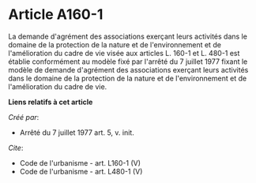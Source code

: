 # Article A160-1

La demande d'agrément des associations exerçant leurs activités dans le domaine de la protection de la nature et de
l'environnement et de l'amélioration du cadre de vie visée aux articles L. 160-1 et L. 480-1 est établie conformément au
modèle fixé par l'arrêté du 7 juillet 1977 fixant le modèle de demande d'agrément des associations exerçant leurs activités
dans le domaine de la protection de la nature et de l'environnement et de l'amélioration du cadre de vie.

**Liens relatifs à cet article**

_Créé par_:

  - Arrêté du 7 juillet 1977 art. 5, v. init.

_Cite_:

  - Code de l'urbanisme - art. L160-1 (V)
  - Code de l'urbanisme - art. L480-1 (V)
